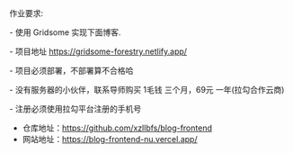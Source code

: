 作业要求:

 \- 使用 Gridsome 实现下面博客.

 \- 项目地址 https://gridsome-forestry.netlify.app/

 \- 项目必须部署，不部署算不合格哈

 \- 没有服务器的小伙伴，联系导师购买 1毛钱 三个月，69元 一年(拉勾合作云商)

 \- 注册必须使用拉勾平台注册的手机号

- 仓库地址：https://github.com/xzllbfs/blog-frontend
- 网站地址：https://blog-frontend-nu.vercel.app/